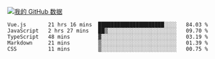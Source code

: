 [![我的 GitHub 数据](https://github-readme-stats.vercel.app/api?username=unbrain&?theme=dark)]()

<!--START_SECTION:waka-->
```text
Vue.js       21 hrs 16 mins  █████████████████████░░░░   84.03 % 
JavaScript   2 hrs 27 mins   ██▒░░░░░░░░░░░░░░░░░░░░░░   09.70 % 
TypeScript   48 mins         ▓░░░░░░░░░░░░░░░░░░░░░░░░   03.19 % 
Markdown     21 mins         ▒░░░░░░░░░░░░░░░░░░░░░░░░   01.39 % 
CSS          11 mins         ▒░░░░░░░░░░░░░░░░░░░░░░░░   00.75 % 
```
<!--END_SECTION:waka-->
